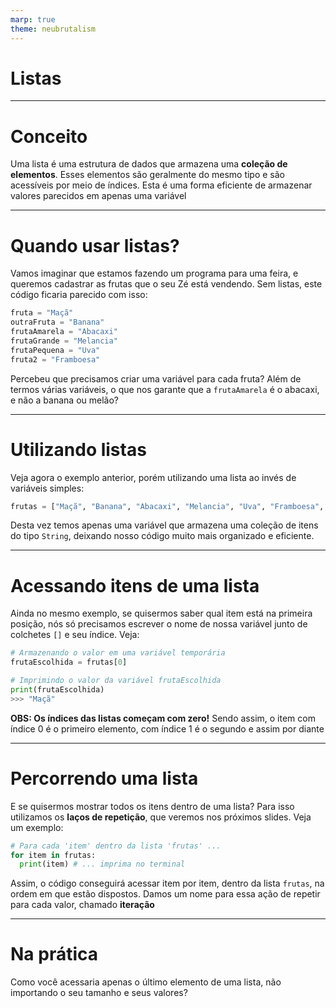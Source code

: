 ```yaml
---
marp: true
theme: neubrutalism
---
```


<!-- _class: dark cover -->

# Listas

---

<!-- _class: center -->

# Conceito

Uma lista é uma estrutura de dados que armazena uma **coleção de elementos**. Esses elementos são geralmente do mesmo tipo e são acessíveis por meio de índices. Esta é uma forma eficiente de armazenar valores parecidos em apenas uma variável

---

# Quando usar listas?

Vamos imaginar que estamos fazendo um programa para uma feira, e queremos cadastrar as frutas que o seu Zé está vendendo. Sem listas, este código ficaria parecido com isso: 

```python
fruta = "Maçã"
outraFruta = "Banana"
frutaAmarela = "Abacaxi"
frutaGrande = "Melancia"
frutaPequena = "Uva"
fruta2 = "Framboesa"
```

Percebeu que precisamos criar uma variável para cada fruta? Além de termos várias variáveis, o que nos garante que a `frutaAmarela` é o abacaxi, e não a banana ou melão?

---

# Utilizando listas

Veja agora o exemplo anterior, porém utilizando uma lista ao invés de variáveis simples:

```python
frutas = ["Maçã", "Banana", "Abacaxi", "Melancia", "Uva", "Framboesa", "Melão", "Abacate"]
```
Desta vez temos apenas uma variável que armazena uma coleção de itens do tipo `String`, deixando nosso código muito mais organizado e eficiente.

---

# Acessando itens de uma lista

Ainda no mesmo exemplo, se quisermos saber qual item está na primeira posição, nós só precisamos escrever o nome de nossa variável junto de colchetes `[]` e seu índice. Veja:

```python
# Armazenando o valor em uma variável temporária
frutaEscolhida = frutas[0]

# Imprimindo o valor da variável frutaEscolhida
print(frutaEscolhida)
>>> "Maçã"
```

**OBS: Os índices das listas começam com zero!** Sendo assim, o item com índice 0 é o primeiro elemento, com índice 1 é o segundo e assim por diante

---

# Percorrendo uma lista

E se quisermos mostrar todos os itens dentro de uma lista? Para isso utilizamos os **laços de repetição**, que veremos nos próximos slides. Veja um exemplo:

```python
# Para cada 'item' dentro da lista 'frutas' ...
for item in frutas:
  print(item) # ... imprima no terminal
```

Assim, o código conseguirá acessar item por item, dentro da lista `frutas`, na ordem em que estão dispostos. Damos um nome para essa ação de repetir para cada valor, chamado **iteração**

---

<!-- _class: dark center -->

# Na prática

Como você acessaria apenas o último elemento de uma lista, não importando o seu tamanho e seus valores?